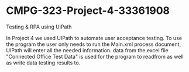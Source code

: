 # CMPG-323-Project-4-33361908
Testing &amp; RPA using UiPath

In Project 4 we used UIPath to automate user acceptance testing.
To use the program the user only needs to run the Main.xml process document, UIPath will enter all the needed information. data from the excel file "Connected Office Test Data" is used for the program to readfrom as well as write data testing results to.
